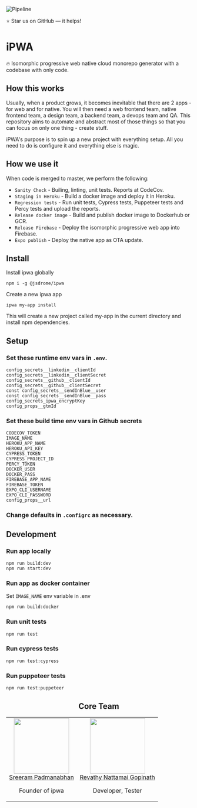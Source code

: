 ![Pipeline](https://github.com/jsDrome/ipwa-cli/workflows/Build/badge.svg?branch=master)

⭐️ Star us on GitHub — it helps!

# iPWA

🔥 Isomorphic progressive web native cloud monorepo generator with a codebase with only code.

## How this works

Usually, when a product grows, it becomes inevitable that there are 2 apps - for web and for native. You will then need a web frontend team, native frontend team, a design team, a backend team, a devops team and QA. This repository aims to automate and abstract most of those things so that you can focus on only one thing - create stuff. 

iPWA's purpose is to spin up a new project with everything setup. All you need to do is configure it and everything else is magic.

## How we use it

When code is merged to master, we perform the following:

 - `Sanity Check` - Builing, linting, unit tests. Reports at CodeCov.
 - `Staging in Heroku` - Build a docker image and deploy it in Heroku.
 - `Regression tests` - Run unit tests, Cypress tests, Puppeteer tests and Percy tests and upload the reports.
 - `Release docker image` - Build and publish docker image to Dockerhub or GCR.
 - `Release Firebase` - Deploy the isomorphic progressive web app into Firebase.
 - `Expo publish` - Deploy the native app as OTA update.

## Install

Install ipwa globally

```shell
npm i -g @jsdrome/ipwa
```

Create a new ipwa app

```shell
ipwa my-app install
```
This will create a new project called my-app in the current directory and install npm dependencies.


## Setup

### Set these runtime env vars in `.env`.

```shell
config_secrets__linkedin__clientId
config_secrets__linkedin__clientSecret
config_secrets__github__clientId
config_secrets__github__clientSecret
const config_secrets__sendInBlue__user
const config_secrets__sendInBlue__pass
config_secrets_ipwa_encryptKey
config_props__gtmId
```

### Set these build time env vars in Github secrets

```
CODECOV_TOKEN
IMAGE_NAME
HEROKU_APP_NAME
HEROKU_API_KEY
CYPRESS_TOKEN
CYPRESS_PROJECT_ID
PERCY_TOKEN
DOCKER_USER
DOCKER_PASS
FIREBASE_APP_NAME
FIREBASE_TOKEN
EXPO_CLI_USERNAME
EXPO_CLI_PASSWORD
config_props__url
```

### Change defaults in `.configrc` as necessary.


## Development

### Run app locally

```shell
npm run build:dev
npm run start:dev
```

### Run app as docker container

Set `IMAGE_NAME` env variable in .env

```shell
npm run build:docker
```

### Run unit tests

```shell
npm run test
```

### Run cypress tests

```shell
npm run test:cypress
```

### Run puppeteer tests

```shell
npm run test:puppeteer
```

<h2 align="center">Core Team</h2>

<table>
  <tbody>
    <tr>
      <td align="center" valign="top">
        <img width="150" height="150" src="https://github.com/sreeramofficial.png?s=150">
        <br>
        <a href="https://github.com/sreeramofficial">Sreeram Padmanabhan</a>
        <p>Founder of ipwa</p>
      </td>
      <td align="center" valign="top">
        <img width="150" height="150" src="https://github.com/revathynattamai.png?s=150">
        <br>
        <a href="https://github.com/revathynattamai">Revathy Nattamai Gopinath</a>
        <p>Developer, Tester</p>
      </td>
     </tr>
  </tbody>
</table>
